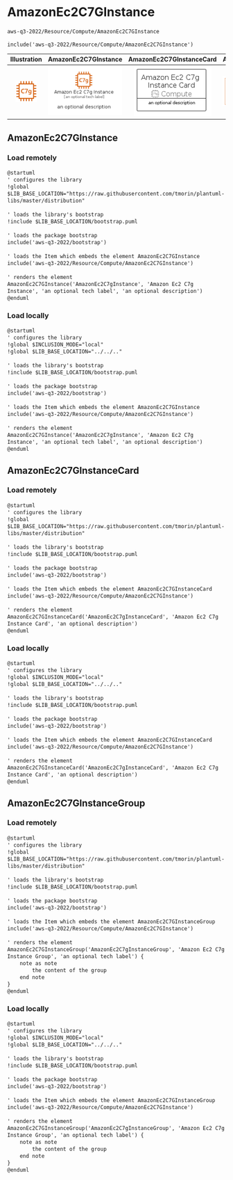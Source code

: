 # AmazonEc2C7GInstance


```text
aws-q3-2022/Resource/Compute/AmazonEc2C7GInstance
```

```text
include('aws-q3-2022/Resource/Compute/AmazonEc2C7GInstance')
```



| Illustration | AmazonEc2C7GInstance | AmazonEc2C7GInstanceCard | AmazonEc2C7GInstanceGroup |
| :---: | :---: | :---: | :---: |
| ![illustration for Illustration](../../../aws-q3-2022/Resource/Compute/AmazonEc2C7GInstance.png) | ![illustration for AmazonEc2C7GInstance](../../../aws-q3-2022/Resource/Compute/AmazonEc2C7GInstance.Local.png) | ![illustration for AmazonEc2C7GInstanceCard](../../../aws-q3-2022/Resource/Compute/AmazonEc2C7GInstanceCard.Local.png) | ![illustration for AmazonEc2C7GInstanceGroup](../../../aws-q3-2022/Resource/Compute/AmazonEc2C7GInstanceGroup.Local.png) |




## AmazonEc2C7GInstance

### Load remotely
```plantuml
@startuml
' configures the library
!global $LIB_BASE_LOCATION="https://raw.githubusercontent.com/tmorin/plantuml-libs/master/distribution"

' loads the library's bootstrap
!include $LIB_BASE_LOCATION/bootstrap.puml

' loads the package bootstrap
include('aws-q3-2022/bootstrap')

' loads the Item which embeds the element AmazonEc2C7GInstance
include('aws-q3-2022/Resource/Compute/AmazonEc2C7GInstance')

' renders the element
AmazonEc2C7GInstance('AmazonEc2C7gInstance', 'Amazon Ec2 C7g Instance', 'an optional tech label', 'an optional description')
@enduml
```

### Load locally
```plantuml
@startuml
' configures the library
!global $INCLUSION_MODE="local"
!global $LIB_BASE_LOCATION="../../.."

' loads the library's bootstrap
!include $LIB_BASE_LOCATION/bootstrap.puml

' loads the package bootstrap
include('aws-q3-2022/bootstrap')

' loads the Item which embeds the element AmazonEc2C7GInstance
include('aws-q3-2022/Resource/Compute/AmazonEc2C7GInstance')

' renders the element
AmazonEc2C7GInstance('AmazonEc2C7gInstance', 'Amazon Ec2 C7g Instance', 'an optional tech label', 'an optional description')
@enduml
```

## AmazonEc2C7GInstanceCard

### Load remotely
```plantuml
@startuml
' configures the library
!global $LIB_BASE_LOCATION="https://raw.githubusercontent.com/tmorin/plantuml-libs/master/distribution"

' loads the library's bootstrap
!include $LIB_BASE_LOCATION/bootstrap.puml

' loads the package bootstrap
include('aws-q3-2022/bootstrap')

' loads the Item which embeds the element AmazonEc2C7GInstanceCard
include('aws-q3-2022/Resource/Compute/AmazonEc2C7GInstance')

' renders the element
AmazonEc2C7GInstanceCard('AmazonEc2C7gInstanceCard', 'Amazon Ec2 C7g Instance Card', 'an optional description')
@enduml
```

### Load locally
```plantuml
@startuml
' configures the library
!global $INCLUSION_MODE="local"
!global $LIB_BASE_LOCATION="../../.."

' loads the library's bootstrap
!include $LIB_BASE_LOCATION/bootstrap.puml

' loads the package bootstrap
include('aws-q3-2022/bootstrap')

' loads the Item which embeds the element AmazonEc2C7GInstanceCard
include('aws-q3-2022/Resource/Compute/AmazonEc2C7GInstance')

' renders the element
AmazonEc2C7GInstanceCard('AmazonEc2C7gInstanceCard', 'Amazon Ec2 C7g Instance Card', 'an optional description')
@enduml
```

## AmazonEc2C7GInstanceGroup

### Load remotely
```plantuml
@startuml
' configures the library
!global $LIB_BASE_LOCATION="https://raw.githubusercontent.com/tmorin/plantuml-libs/master/distribution"

' loads the library's bootstrap
!include $LIB_BASE_LOCATION/bootstrap.puml

' loads the package bootstrap
include('aws-q3-2022/bootstrap')

' loads the Item which embeds the element AmazonEc2C7GInstanceGroup
include('aws-q3-2022/Resource/Compute/AmazonEc2C7GInstance')

' renders the element
AmazonEc2C7GInstanceGroup('AmazonEc2C7gInstanceGroup', 'Amazon Ec2 C7g Instance Group', 'an optional tech label') {
    note as note
        the content of the group
    end note
}
@enduml
```

### Load locally
```plantuml
@startuml
' configures the library
!global $INCLUSION_MODE="local"
!global $LIB_BASE_LOCATION="../../.."

' loads the library's bootstrap
!include $LIB_BASE_LOCATION/bootstrap.puml

' loads the package bootstrap
include('aws-q3-2022/bootstrap')

' loads the Item which embeds the element AmazonEc2C7GInstanceGroup
include('aws-q3-2022/Resource/Compute/AmazonEc2C7GInstance')

' renders the element
AmazonEc2C7GInstanceGroup('AmazonEc2C7gInstanceGroup', 'Amazon Ec2 C7g Instance Group', 'an optional tech label') {
    note as note
        the content of the group
    end note
}
@enduml
```

